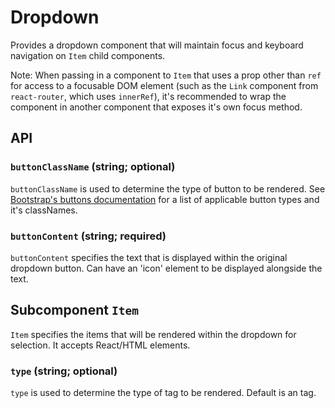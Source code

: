 # Dropdown

Provides a dropdown component that will maintain focus and keyboard navigation on `Item` child components.

Note: When passing in a component to `Item` that uses a prop other than `ref` for access to a focusable DOM element (such as the `Link` component from `react-router`, which uses `innerRef`), it's recommended to wrap the component in another component that exposes it's own focus method.

## API

### `buttonClassName` (string; optional)
`buttonClassName` is used to determine the type of button to be rendered. See [Bootstrap's buttons documentation](https://getbootstrap.com/docs/4.0/components/buttons/) for a list of applicable button types and it's classNames.

### `buttonContent` (string; required)
`buttonContent` specifies the text that is displayed within the original dropdown button. Can have an 'icon' element to be displayed alongside the text.

## Subcomponent `Item`
`Item` specifies the items that will be rendered within the dropdown for selection.  It accepts React/HTML elements.

### `type` (string; optional)
`type` is used to determine the type of tag to be rendered. Default is an <a></a> tag.
